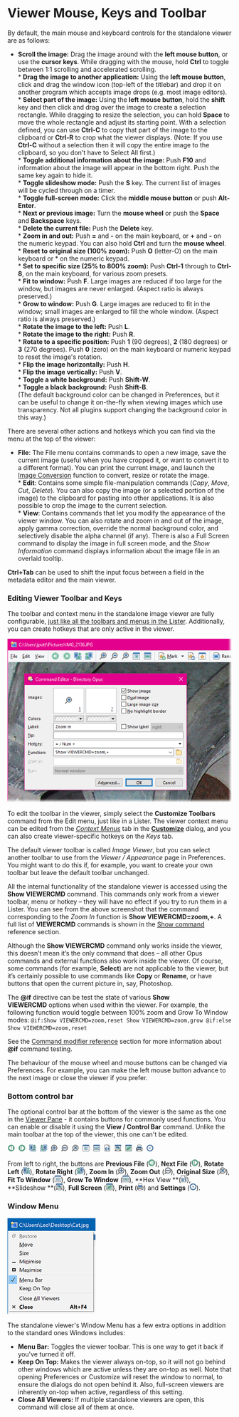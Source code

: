 # Viewer Mouse, Keys and Toolbar

By default, the main mouse and keyboard controls for the standalone viewer are as follows:

- **Scroll the image:** Drag the image around with the **left mouse button**, or use the **cursor keys**. While dragging with the mouse, hold **Ctrl** to toggle between 1:1 scrolling and accelerated scrolling.  
  \* **Drag the image to another application:** Using the **left mouse button**, click and drag the window icon (top-left of the titlebar) and drop it on another program which accepts image drops (e.g. most image editors).  
  \* **Select part of the image:** Using the **left mouse button**, hold the **shift** key and then click and drag over the image to create a selection rectangle. While dragging to resize the selection, you can hold **Space** to move the whole rectangle and adjust its starting point. With a selection defined, you can use **Ctrl-C** to copy that part of the image to the clipboard or **Ctrl-R** to crop what the viewer displays. (Note: If you use **Ctrl-C** without a selection then it will copy the entire image to the clipboard, so you don't have to Select All first.)  
  \* **Toggle additional information about the image:** Push **F10** and information about the image will appear in the bottom right. Push the same key again to hide it.  
  \* **Toggle slideshow mode:** Push the **S** key. The current list of images will be cycled through on a timer.  
  \* **Toggle full-screen mode:** Click the **middle mouse button** or push **Alt-Enter**.  
  \* **Next or previous image:** Turn the **mouse wheel** or push the **Space** and **Backspace** keys.  
  \* **Delete the current file:** Push the **Delete** key.  
  \* **Zoom in and out:** Push **=** and **-** on the main keyboard, or **+** and **-** on the numeric keypad. You can also hold **Ctrl** and turn the **mouse wheel**.  
  \* **Reset to original size (100% zoom):** Push **O** (letter-O) on the main keyboard or \* on the numeric keypad.  
  \* **Set to specific size (25% to 800% zoom):** Push **Ctrl-1** through to **Ctrl-8**, on the main keyboard, for various zoom presets.  
  \* **Fit to window:** Push **F**. Large images are reduced if too large for the window, but images are never enlarged. (Aspect ratio is always preserved.)  
  \* **Grow to window:** Push **G**. Large images are reduced to fit in the window; small images are enlarged to fill the whole window. (Aspect ratio is always preserved.)  
  \* **Rotate the image to the left:** Push **L**.  
  \* **Rotate the image to the right:** Push **R**.  
  \* **Rotate to a specific position:** Push **1** (90 degrees), **2** (180 degrees) or **3** (270 degrees). Push **0** (zero) on the main keyboard or numeric keypad to reset the image's rotation.  
  \* **Flip the image horizontally:** Push **H**.  
  \* **Flip the image vertically:** Push **V**.  
  \* **Toggle a white background:** Push **Shift-W**.  
  \* **Toggle a black background:** Push **Shift-B**.  
  (The default background color can be changed in Preferences, but it can be useful to change it on-the-fly when viewing images which use transparency. Not all plugins support changing the background color in this way.)

There are several other actions and hotkeys which you can find via the menu at the top of the viewer:

- **File**: The File menu contains commands to open a new image, save the current image (useful when you have cropped it, or want to convert it to a different format). You can print the current image, and launch the [Image Conversion](../image_conversion/README.md) function to convert, resize or rotate the image.  
  \* **Edit**: Contains some simple file-manipulation commands (*Copy*, *Move*, *Cut*, *Delete*). You can also copy the image (or a selected portion of the image) to the clipboard for pasting into other applications. It is also possible to crop the image to the current selection.  
  \* **View**: Contains commands that let you modify the appearance of the viewer window. You can also rotate and zoom in and out of the image, apply gamma correction, override the normal background color, and selectively disable the alpha channel (if any). There is also a Full Screen command to display the image in full screen mode, and the *Show Information* command displays information about the image file in an overlaid tooltip.

**Ctrl+Tab** can be used to shift the input focus between a field in the metadata editor and the main viewer.

### Editing Viewer Toolbar and Keys

The toolbar and context menu in the standalone image viewer are fully configurable, [just like all the toolbars and menus in the Lister](/Manual/customize/creating_your_own_buttons/editing_the_toolbar/README.md). Additionally, you can create hotkeys that are only active in the viewer.

![](/Manual/images/media/image014_001.png)

To edit the toolbar in the viewer, simply select the **Customize Toolbars** command from the Edit menu, just like in a Lister. The viewer context menu can be edited from the *[Context Menus](/Manual/customize/the_customize_dialog/context_menus.md)* tab in the **[Customize](/Manual/customize/README.md)** dialog, and you can also create viewer-specific hotkeys on the *Keys* tab.

The default viewer toolbar is called *Image Viewer*, but you can select another toolbar to use from the *Viewer / Appearance* page in Preferences. You might want to do this if, for example, you want to create your own toolbar but leave the default toolbar unchanged.

All the internal functionality of the standalone viewer is accessed using the **Show VIEWERCMD** command. This commands only work from a viewer toolbar, menu or hotkey – they will have no effect if you try to run them in a Lister. You can see from the above screenshot that the command corresponding to the *Zoom In* function is **Show VIEWERCMD=zoom,+**. A full list of **VIEWERCMD** commands is shown in the [Show command](/Manual/reference/command_reference/internal_commands/show.md) reference section.

Although the **Show VIEWERCMD** command only works inside the viewer, this doesn’t mean it’s the only command that does – all other Opus commands and external functions also work inside the viewer. Of course, some commands (for example, **Select**) are not applicable to the viewer, but it’s certainly possible to use commands like **Copy** or **Rename**, or have buttons that open the current picture in, say, Photoshop.

The **@if** directive can be test the state of various **Show VIEWERCMD** options when used within the viewer. For example, the following function would toggle between 100% zoom and Grow To Window modes: `@if:Show VIEWERCMD=zoom,reset
Show VIEWERCMD=zoom,grow
@if:else
Show VIEWERCMD=zoom,reset `

See the [Command modifier reference](/Manual/reference/command_reference/command_modifier_reference.md) section for more information about **@if** command testing.

The behaviour of the mouse wheel and mouse buttons can be changed via Preferences. For example, you can make the left mouse button advance to the next image or close the viewer if you prefer.

### Bottom control bar

The optional control bar at the bottom of the viewer is the same as the one in the [Viewer Pane](/Manual/basic_concepts/the_lister/viewer_pane.md) - it contains buttons for commonly used functions. You can enable or disable it using the **View / Control Bar** command. Unlike the main toolbar at the top of the viewer, this one can't be edited.

![](/Manual/images/media/viewer_pane_-_control_bar.png)

From left to right, the buttons are **Previous File** (![](/Manual/images/media/viewer_control_-_prev.png)), **Next File** (![](/Manual/images/media/viewer_control_-_next.png)), **Rotate Left** (![](/Manual/images/media/viewer_control_-_rotate_left.png)), **Rotate Right** (![](/Manual/images/media/viewer_control_-_rotate_right.png)), **Zoom In** (![](/Manual/images/media/viewer_control_-_zoom_in.png)), **Zoom Out** (![](/Manual/images/media/viewer_control_-_zoom_out.png)), **Original Size** (![](/Manual/images/media/viewer_control_-_original_size.png)), **Fit To Window** (![](/Manual/images/media/viewer_control_-_fit_to_page.png)), **Grow To Window** (![](/Manual/images/media/viewer_control_-_grow_to_page.png)), **Hex View **(![](/Manual/images/media/viewer_control_-_hex_view.png)), **Slideshow **(![](/Manual/images/media/viewer_control_-_slideshow.png)), **Full Screen** (![](/Manual/images/media/viewer_control_-_fullscreen.png)), **Print** (![](/Manual/images/media/viewer_control_-_printer.png)) and **Settings** (![](/Manual/images/media/viewer_control_-_settings.png)).

### Window Menu

![](/Manual/images/additional_functionality/viewing_images/viewer_window_menu.png)

The standalone viewer's Window Menu has a few extra options in addition to the standard ones Windows includes:

- **Menu Bar:** Toggles the viewer toolbar. This is one way to get it back if you've turned it off.
- **Keep On Top:** Makes the viewer always on-top, so it will not go behind other windows which are active unless they are on-top as well. Note that opening Preferences or Customize will reset the window to normal, to ensure the dialogs do not open behind it. Also, full-screen viewers are inherently on-top when active, regardless of this setting.
- **Close All Viewers:** If multiple standalone viewers are open, this command will close all of them at once.

